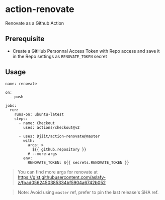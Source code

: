 # action-renovate

Renovate as a Github Action

## Prerequisite

- Create a GitHub Personnal Access Token with Repo access and save it in the Repo settings as `RENOVATE_TOKEN` secret 

## Usage

```
name: renovate

on:
  - push

jobs:
  run:
    runs-on: ubuntu-latest
    steps:
      - name: Checkout
        uses: actions/checkout@v2

      - uses: Djiit/action-renovate@master
        with:
          args: >
            ${{ github.repository }}
          # --more-args
        env:
          RENOVATE_TOKEN: ${{ secrets.RENOVATE_TOKEN }}
```

> You can find more args for renovate at https://gist.githubusercontent.com/aslafy-z/fbad0562450385334bf5904a6742b052

> Note: Avoid using `master` ref, prefer to pin the last release's SHA ref.

